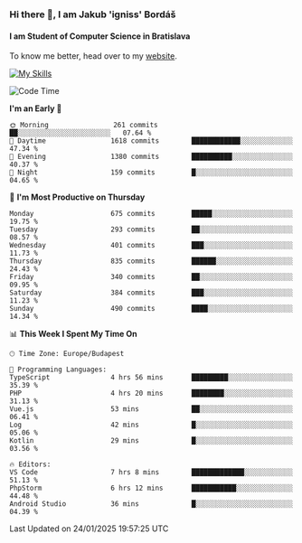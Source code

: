 ### Hi there 👋, I am Jakub 'igniss' Bordáš

#### I am Student of Computer Science in Bratislava
To know me better, head over to my [website](https://bordas.sk).

[![My Skills](https://skillicons.dev/icons?i=js,typescript,html,css,figma,svelte,vue,next,postgresql,nest,express,nodejs)](https://bordas.sk)


<!--START_SECTION:waka-->
![Code Time](http://img.shields.io/badge/Code%20Time-1%2C653%20hrs%2014%20mins-blue)

**I'm an Early 🐤** 

```text
🌞 Morning                261 commits         ██░░░░░░░░░░░░░░░░░░░░░░░   07.64 % 
🌆 Daytime                1618 commits        ████████████░░░░░░░░░░░░░   47.34 % 
🌃 Evening                1380 commits        ██████████░░░░░░░░░░░░░░░   40.37 % 
🌙 Night                  159 commits         █░░░░░░░░░░░░░░░░░░░░░░░░   04.65 % 
```
📅 **I'm Most Productive on Thursday** 

```text
Monday                   675 commits         █████░░░░░░░░░░░░░░░░░░░░   19.75 % 
Tuesday                  293 commits         ██░░░░░░░░░░░░░░░░░░░░░░░   08.57 % 
Wednesday                401 commits         ███░░░░░░░░░░░░░░░░░░░░░░   11.73 % 
Thursday                 835 commits         ██████░░░░░░░░░░░░░░░░░░░   24.43 % 
Friday                   340 commits         ██░░░░░░░░░░░░░░░░░░░░░░░   09.95 % 
Saturday                 384 commits         ███░░░░░░░░░░░░░░░░░░░░░░   11.23 % 
Sunday                   490 commits         ████░░░░░░░░░░░░░░░░░░░░░   14.34 % 
```


📊 **This Week I Spent My Time On** 

```text
🕑︎ Time Zone: Europe/Budapest

💬 Programming Languages: 
TypeScript               4 hrs 56 mins       █████████░░░░░░░░░░░░░░░░   35.39 % 
PHP                      4 hrs 20 mins       ████████░░░░░░░░░░░░░░░░░   31.13 % 
Vue.js                   53 mins             ██░░░░░░░░░░░░░░░░░░░░░░░   06.41 % 
Log                      42 mins             █░░░░░░░░░░░░░░░░░░░░░░░░   05.06 % 
Kotlin                   29 mins             █░░░░░░░░░░░░░░░░░░░░░░░░   03.56 % 

🔥 Editors: 
VS Code                  7 hrs 8 mins        █████████████░░░░░░░░░░░░   51.13 % 
PhpStorm                 6 hrs 12 mins       ███████████░░░░░░░░░░░░░░   44.48 % 
Android Studio           36 mins             █░░░░░░░░░░░░░░░░░░░░░░░░   04.39 % 
```


 Last Updated on 24/01/2025 19:57:25 UTC
<!--END_SECTION:waka-->
